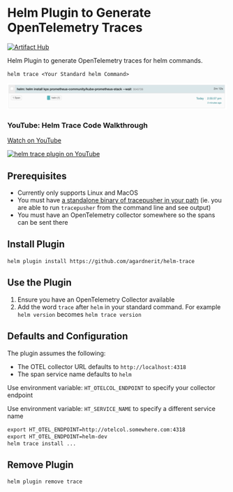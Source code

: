 # Helm Plugin to Generate OpenTelemetry Traces

[![Artifact Hub](https://img.shields.io/endpoint?url=https://artifacthub.io/badge/repository/helm-trace)](https://artifacthub.io/packages/search?repo=helm-trace)

Helm Plugin to generate OpenTelemetry traces for helm commands.

```
helm trace <Your Standard helm Command>
```

![helm trace install](assets/helm-trace-install.png)

### YouTube: Helm Trace Code Walkthrough

[Watch on YouTube](https://youtu.be/Zjq3NTEydkI?t=478)

[![helm trace plugin on YouTube](https://img.youtube.com/vi/Zjq3NTEydkI/0.jpg)](https://www.youtube.com/watch?v=Zjq3NTEydkI&t=478)

## Prerequisites
- Currently only supports Linux and MacOS
- You must have [a standalone binary of tracepusher in your path](https://github.com/agardnerIT/tracepusher/releases/latest) (ie. you are able to run `tracepusher` from the command line and see output)
- You must have an OpenTelemetry collector somewhere so the spans can be sent there

## Install Plugin

```
helm plugin install https://github.com/agardnerit/helm-trace
```

## Use the Plugin

1. Ensure you have an OpenTelemetry Collector available
2. Add the word `trace` after `helm` in your standard command. For example `helm version` becomes `helm trace version`

## Defaults and Configuration

The plugin assumes the following:

- The OTEL collector URL defaults to `http://localhost:4318`
- The span service name defaults to `helm`

Use environment variable: `HT_OTELCOL_ENDPOINT` to specify your collector endpoint

Use environment variable: `HT_SERVICE_NAME` to specify a different service name

```
export HT_OTEL_ENDPOINT=http://otelcol.somewhere.com:4318
export HT_OTEL_ENDPOINT=helm-dev
helm trace install ...
```

## Remove Plugin

```
helm plugin remove trace
```

